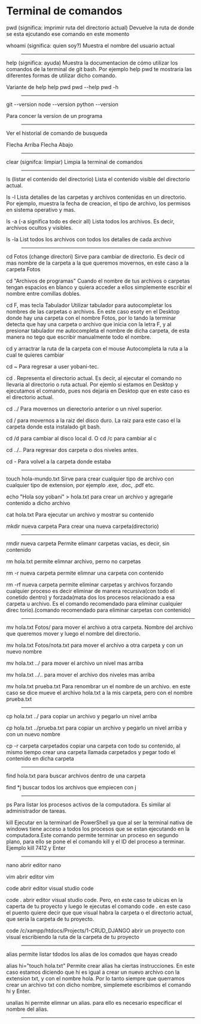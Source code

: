 # Terminal de comandos


pwd (significa: imprimir ruta del directorio actual)
Devuelve la ruta de donde se esta ejcutando ese
comando en este momento

whoami (significa: quien soy?)
Muestra el nombre del usuario actual

> - - - - - - - - - - - - - - - - - - - - - - - - - - - - - - - -
help (significa: ayuda)
Muestra la documentacion de cómo utilizar
los comandos de la terminal de git bash. Por ejemplo
help pwd te mostraria las diferentes formas de utilizar
dicho comando.

Variante de help
help pwd
pwd --help
pwd  -h

> - - - - - - - - - - - - - - - - - - - - - - - - - - - - - - - -
git --version
node --version
python --version

Para concer la version de un programa
> - - - - - - - - - - - - - - - - - - - - - - - - - - - - - - - -
Ver el historial de comando de busqueda

Flecha Arriba
Flecha Abajo

> - - - - - - - - - - - - - - - - - - - - - - - - - - - - - - - -
clear (signifca: limpiar)
Limpia la terminal de comandos

> - - - - - - - - - - - - - - - - - - - - - - - - - - - - - - - -
ls (listar el contenido del directorio)
Lista el contenido visible del directorio actual.

ls -l
Lista detalles de las carpetas y archivos
contenidas en un directorio. Por ejemplo, muestra
la fecha de creacion, el tipo de archivo, los
permisos en sistema operativo y mas.

ls -a (-a significa todo es decir all)
Lista todos los archivos. Es decir, archivos ocultos
y visibles.

ls -la
List todos los archivos con todos los detalles de cada
archivo

> - - - - - - - - - - - - - - - - - - - - - - - - - - - - - - - -
cd Fotos (change directori)
Sirve para cambiar de directorio.
Es decir cd mas nombre de la carpeta a la que queremos
movernos, en este caso a la carpeta Fotos

cd "Archivos de programas"
Cuando el nombre de  tus archivos o carpetas tengan espacios
en blanco y quiera acceder a ellos simplemente escribir el nombre
entre comillas dobles.

cd F, mas tecla Tabulador
Utilizar tabulador para autocompletar los nombres de
las carpetas o archivos. En este caso
esoty en el Desktop donde hay una carpeta con el nombre
Fotos, por lo tando la terminar detecta que
hay una carpeta o archivo que inicia con la letra F, y
 al presionar tabulador me autocompleta
el nombre de dicha carpeta, de esta manera no tego que 
escribir manualmente todo el nombre.

cd y arractrar la ruta de la carpeta con el mouse
Autocompleta la ruta a la cual te quieres cambiar

cd ~
Para regresar a user yobani-tec.

cd .
Representa el directorio actual. Es decir, al ejecutar el comando
no llevaria al directorio o ruta actual. Por ejemlo si estamos 
en Desktop y ejecutamos el comando, pues nos dejaria en Desktop
que en este caso es el directorio actual.

cd ../
Para movernos un dierectorio anterior o un nivel superior.

cd /
para movernos a la raiz del disco duro. La raiz para este caso el la carpeta donde esta instalado
git bash.

cd /d 
para cambiar al disco local d. O cd /c para cambiar al c

cd ../..
Para regresar dos carpeta o dos niveles antes.

cd -
Para volvel a la carpeta donde estaba

> - - - - - - - - - - - - - - - - - - - - - - - - - - - - - - - -
touch hola-mundo.txt
Sirve para crear cualquier tipo de archivo con cualquier tipo de
extension, por ejemplo .exe, .doc, .pdf etc.

echo "Hola soy yobani" >  hola.txt
para crear un archivo y agregarle contenido a dicho archivo

cat hola.txt
Para ejecutar un archivo y mostrar su contenido

mkdir nueva carpeta 
Para crear una nueva carpeta(directorio)

> - - - - - - - - - - - - - - - - - - - - - - - - - - - - - - - -
rmdir nueva carpeta
Permite elimanr carpetas vacias, es decir, 
sin contenido

rm hola.txt
permite elimnar archivo, perno no carpetas

rm -r nueva carpeta
permite elimnar una carpeta con contenido

rm -rf nueva carpeta
permite eliminar carpetas y archivos forzando cualquier proceso
es decir eliminar de manera recursiva(con todo el conetido dentro)
y forzada(mata dos los procesos relacionado a esa carpeta u
archivo. Es el comando recomendado para eliminar cualquier direc
torio).(comando recomendado para eliminar carpetas con contenido)

> - - - - - - - - - - - - - - - - - - - - - - - - - - - - - - - -
mv hola.txt Fotos/
para mover el archivo a otra carpeta.
Nombre del archivo que queremos mover y luego el nombre
del directorio.

mv hola.txt Fotos/nota.txt
para mover el archivo a otra carpeta y con un nuevo nombre

mv hola.txt ../
para mover el archivo un nivel mas arriba

mv hola.txt ../..
para mover el archivo dos niveles mas arriba

mv hola.txt prueba.txt
Para renombrar un el nombre de un archivo.
en este caso se dice mueve el archivo hola.txt a la
mis carpeta, pero con el nombre prueba.txt

> - - - - - - - - - - - - - - - - - - - - - - - - - - - - - - - -
cp hola.txt ../
para copiar un archivo y pegarlo un nivel arriba

cp hola.txt ../prueba.txt
para copiar un archivo y pegarlo un nivel arriba y con un nuevo
 nombre

cp -r carpeta carpetados
copiar una carpeta con todo su contenido, al mismo tiempo
crear una carpeta llamada carpetados y pegar todo el contenido
en dicha carpeta

> - - - - - - - - - - - - - - - - - - - - - - - - - - - - - - - -
find hola.txt
para buscar archivos dentro de una carpeta

find *j
buscar todos los archivos que empiecen con j

> - - - - - - - - - - - - - - - - - - - - - - - - - - - - - - - -
ps
Para listar los procesos activos de la computadora.
Es similar al administrador de tareas.

kill 
Ejecutar en la terminarl de PowerShell ya que 
al ser la terminal nativa de windows tiene acceso a
todos los procesos que se estan ejecutando en la 
computadora.Este comando permite terminar un proceso en segundo plano, para ello se pone el el comando kill y el ID del proceso 
a terminar. Ejemplo kill 7412 y Enter

> - - - - - - - - - - - - - - - - - - - - - - - - - - - - - - - -
nano
abrir editor nano

vim
abrir editor vim

code
abrir editor visual studio code

code .
abrir editor visual studio code. Pero, en este caso
te ubicas en la caperta de tu proyecto y luego 
le ejecutas el comando code .  en este caso el puento 
quiere decir que que visual habra la carpeta o el directorio
actual, que seria la carpeta de tu proyecto.

code /c/xampp/htdocs/Projects/1-CRUD_DJANGO
abrir un proyecto con visual escribiendo la ruta de la
carpeta de tu proyecto

> - - - - - - - - - - - - - - - - - - - - - - - - - - - - - - - -
alias
permite listar tdodos los alias de los comados que hayas creado

alias hi="touch hola.txt"
Permite crear alias ha ciertas instrucciones.
En este caso estamos diciendo que hi es igual a crear
un nuevo archivo con la extension txt, y con el nombre hola.
Por lo tanto siempre que querramos crear un archivo txt
con dicho nombre, simplemete escribimos el comando hi y Enter.

unalias hi
permite elimnar un alias. para ello es necesario especificar el nombre
del alias.

> - - - - - - - - - - - - - - - - - - - - - - - - - - - - - - - -